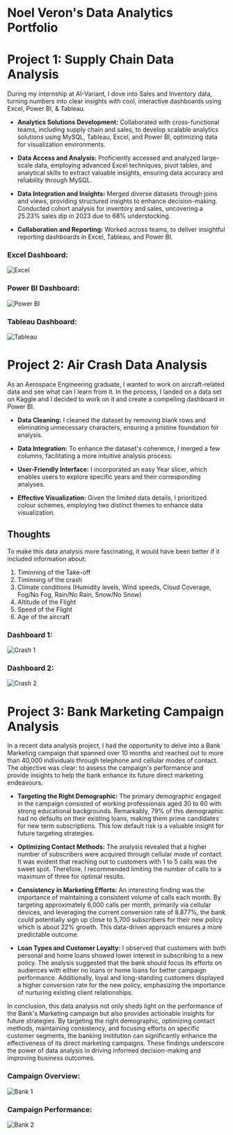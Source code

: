 # Noel Veron's Data Analytics Portfolio

# Project 1: Supply Chain Data Analysis

During my internship at AI-Variant, I dove into Sales and Inventory data, turning numbers into clear insights with cool, interactive dashboards using Excel, Power BI, & Tableau.

* **Analytics Solutions Development:** Collaborated with cross-functional teams, including supply chain and
sales, to develop scalable analytics solutions using MySQL, Tableau, Excel, and Power BI, optimizing data for
visualization environments.

* **Data Access and Analysis:** Proficiently accessed and analyzed large-scale data, employing advanced Excel
techniques, pivot tables, and analytical skills to extract valuable insights, ensuring data accuracy and
reliability through MySQL.

* **Data Integration and Insights:** Merged diverse datasets through joins and views, providing structured
insights to enhance decision-making. Conducted cohort analysis for inventory and sales, uncovering a 25.23%
sales dip in 2023 due to 68% understocking.

* **Collaboration and Reporting:** Worked across teams, to deliver insightful reporting dashboards in Excel,
Tableau, and Power BI.


###  Excel Dashboard:
![Excel](https://github.com/Noel-Veron/Noels-Protfolio/assets/145271494/38925ff1-5137-480b-a124-621dd8ddfd2a)

### Power BI Dashboard:
![Power BI](https://github.com/Noel-Veron/Noels-Protfolio/assets/145271494/dec28f3f-b31e-432c-bc1f-f2e2f0086703)

### Tableau Dashboard:
![Tableau](https://github.com/Noel-Veron/Noels-Protfolio/assets/145271494/517b3afe-7b0b-4232-b419-c6b1538fa3ea)

# Project 2: Air Crash Data Analysis

As an Aerospace Engineering graduate, I wanted to work on aircraft-related data and see what can I learn from it. In the process, I landed on a data set on Kaggle and I decided to work on it and create a compelling dashboard in Power BI.

* **Data Cleaning:** I cleaned the dataset by removing blank rows and eliminating unnecessary characters, ensuring a pristine foundation for analysis.
  
* **Data Integration:** To enhance the dataset's coherence, I merged a few columns, facilitating a more intuitive analysis process.
  
* **User-Friendly Interface:** I incorporated an easy Year slicer, which enables users to explore specific years and their corresponding analyses.
  
* **Effective Visualization:** Given the limited data details, I prioritized colour schemes, employing two distinct themes to enhance data visualization.
  
## Thoughts

To make this data analysis more fascinating, it would have been better if it included information about:
1. Timinning of the Take-off
2. Timinning of the crash
3. Climate conditions (Humidity levels, Wind speeds, Cloud Coverage, Fog/No Fog, Rain/No Rain, Snow/No Snow)
5. Altitude of the Flight
6. Speed of the Flight
7. Age of the aircraft

### Dashboard 1:
![Crash 1](https://github.com/Noel-Veron/Noels-Protfolio/assets/145271494/a38dd8c0-34b9-4a1f-9003-7a9d3fd01b32)

### Dashboard 2:
![Crash 2](https://github.com/Noel-Veron/Noels-Protfolio/assets/145271494/87d139b0-bf36-4fe0-bbf2-002029886976)

 
# Project 3: Bank Marketing Campaign Analysis

In a recent data analysis project, I had the opportunity to delve into a Bank Marketing campaign that spanned over 10 months and reached out to more than 40,000 individuals through telephone and cellular modes of contact. The objective was clear: to assess the campaign's performance and provide insights to help the bank enhance its future direct marketing endeavours.

* **Targeting the Right Demographic:** The primary demographic engaged in the campaign consisted of working professionals aged 30 to 60 with strong educational backgrounds.
Remarkably, 79% of this demographic had no defaults on their existing loans, making them prime candidates for new term subscriptions. This low default risk is a valuable insight for future targeting strategies.

* **Optimizing Contact Methods:** The analysis revealed that a higher number of subscribers were acquired through cellular mode of contact.
It was evident that reaching out to customers with 1 to 5 calls was the sweet spot. Therefore, I recommended limiting the number of calls to a maximum of three for optimal results.

* **Consistency in Marketing Efforts:** An interesting finding was the importance of maintaining a consistent volume of calls each month. By targeting approximately 6,000 calls per month, primarily via cellular devices, and leveraging the current conversion rate of 8.877%, the bank could potentially sign up close to 5,700 subscribers for their new policy which is about 22% growth. This data-driven approach ensures a more predictable outcome.

* **Loan Types and Customer Loyalty:** I observed that customers with both personal and home loans showed lower interest in subscribing to a new policy. The analysis suggested that the bank should focus its efforts on audiences with either no loans or home loans for better campaign performance. Additionally, loyal and long-standing customers displayed a higher conversion rate for the new policy, emphasizing the importance of nurturing existing client relationships.

In conclusion, this data analysis not only sheds light on the performance of the Bank's Marketing campaign but also provides actionable insights for future strategies. By targeting the right demographic, optimizing contact methods, maintaining consistency, and focusing efforts on specific customer segments, the banking institution can significantly enhance the effectiveness of its direct marketing campaigns. These findings underscore the power of data analysis in driving informed decision-making and improving business outcomes.

### Campaign Overview:
![Bank 1](https://github.com/Noel-Veron/Noels-Protfolio/assets/145271494/ef7a7742-aee6-455c-9ca0-e40e8ff129d9)

### Campaign Performance:
![Bank 2](https://github.com/Noel-Veron/Noels-Protfolio/assets/145271494/14b16391-7534-474a-82de-be671712c8a5)
